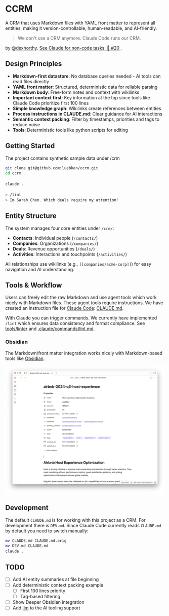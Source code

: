 # CCRM

A CRM that uses Markdown files with YAML front matter to represent all entities, making it version-controllable, human-readable, and AI-friendly.

> We don't use a CRM anymore. Claude Code runs our CRM.

by [@dexhorthy](https://github.com/dexhorthy). [See Claude for non-code tasks: 🦄 #20
](https://youtu.be/NJcph4j9sNg?si=YBWvuohIFaRvAnJl&t=662). 


## Design Principles

- **Markdown-first datastore**: No database queries needed - AI tools can read files directly
- **YAML front matter**: Structured, deterministic data for reliable parsing
- **Markdown body**: Free-form notes and context with wikilinks
- **Important context first**: Key information at the top since tools like Claude Code prioritize first 100 lines
- **Simple knowledge graph**: Wikilinks create references between entities
- **Process instructions in CLAUDE.md**: Clear guidance for AI interactions
- **Semantic context packing**: Filter by timestamps, priorities and tags to reduce noise
- **Tools**: Deterministic tools like python scripts for editing

## Getting Started

The project contains synthetic sample data under /crm

```bash
git clone git@github.com:luebken/ccrm.git
cd ccrm

claude .

> /lint
> Im Sarah Chen. Which deals require my attention?
```

## Entity Structure

The system manages four core entities under `/crm/`:
- **Contacts**: Individual people (`/contacts/`)
- **Companies**: Organizations (`/companies/`)  
- **Deals**: Revenue opportunities (`/deals/`)
- **Activities**: Interactions and touchpoints (`/activities/`)

All relationships use wikilinks (e.g., `[[companies/acme-corp]]`) for easy navigation and AI understanding.

## Tools & Workflow

Users can freely edit the raw Markdown and use agent tools which work nicely with Markdown files. These agent tools require instructions. We have created an instruction file for [Claude Code](https://www.anthropic.com/claude-code): [CLAUDE.md](CLAUDE.md). 

With Claude you can trigger commands. We currently have implemented `/lint` which ensures data consistency and format compliance. See [tools/linter](tools/linter) and [.claude/commands/lint.md](.claude/commands/lint.md).

### Obsidian

The Markdown/front matter integration works nicely with Markdown-based tools like [Obsidian](https://obsidian.md/).

![obsidian.png](obsidian.png)


## Development

The default `CLAUDE.md` is for working with this project as a CRM. For development there is `DEV.md`. Since Claude Code currently reads `CLAUDE.md` by default you need to switch manually:

```bash
mv CLAUDE.md CLAUDE.md.orig
mv DEV.md CLAUDE.md
claude .
```

## TODO

- [ ] Add AI entity summaries at file beginning
- [ ] Add deterministic context packing example
  - [ ] First 100 lines priority
  - [ ] Tag-based filtering
- [ ] Show Deeper Obsidian integration
- [ ] Add [llm](https://llm.datasette.io/en/stable/) to the AI tooling support